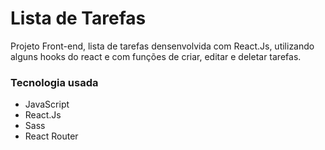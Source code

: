 # Lista de Tarefas

Projeto Front-end, lista de tarefas densenvolvida com React.Js, utilizando alguns hooks do react e com funções de criar, editar e deletar tarefas.

### Tecnologia usada

- JavaScript
- React.Js
- Sass
- React Router
